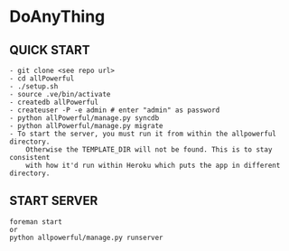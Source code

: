 DoAnyThing
==========

QUICK START
-----------

	- git clone <see repo url>
	- cd allPowerful
	- ./setup.sh
	- source .ve/bin/activate
	- createdb allPowerful
	- createuser -P -e admin # enter "admin" as password
	- python allPowerful/manage.py syncdb
	- python allPowerful/manage.py migrate
	- To start the server, you must run it from within the allpowerful directory.
		Otherwise the TEMPLATE_DIR will not be found. This is to stay consistent
		with how it'd run within Heroku which puts the app in different directory.

START SERVER
---

	foreman start
	or
	python allpowerful/manage.py runserver


